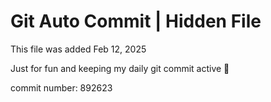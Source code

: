 # Git Auto Commit | Hidden File

This file was added Feb 12, 2025

Just for fun and keeping my daily git commit active 🤪

commit number: 892623
